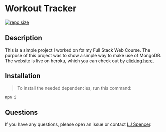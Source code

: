 # Workout Tracker

[![repo size](https://img.shields.io/github/repo-size/hockeyduck3/Workout-Tracker)](https://github.com/hockeyduck3/Workout-Tracker)

## Description

This is a simple project I worked on for my Full Stack Web Course. The purpose of this project was to show a simple way to make use of MongoDB. The website is live on heroku, which you can check out by [clicking here.](https://simple-fitness-tracker.herokuapp.com/)

## Installation

>To install the needed dependencies, run this command:

```
npm i
```

## Questions

If you have any questions, please open an issue or contact [LJ Spencer](https://github.com/hockeyduck3).
